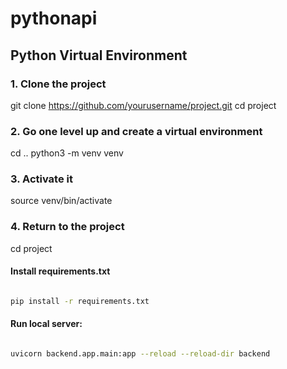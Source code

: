 # pythonapi

## Python Virtual Environment

### 1. Clone the project
git clone https://github.com/yourusername/project.git
cd project

### 2. Go one level up and create a virtual environment
cd ..
python3 -m venv venv

### 3. Activate it
source venv/bin/activate

### 4. Return to the project
cd project

#### Install requirements.txt

```bash

pip install -r requirements.txt
```

#### Run local server:

```bash

uvicorn backend.app.main:app --reload --reload-dir backend
```


